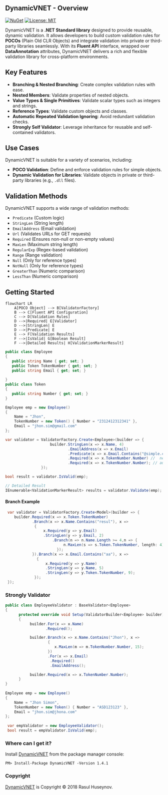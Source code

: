 ## DynamicVNET - Overview
[![NuGet](https://img.shields.io/badge/nuget-1.4.1-blue.svg)](https://www.nuget.org/packages/DynamicVNET/1.4.1)
[![License: MIT](https://img.shields.io/badge/License-MIT-yellow.svg)](https://github.com/rasulhsn/DynamicVNET/blob/master/LICENSE)

DynamicVNET is a **.NET Standard library** designed to provide reusable, dynamic validation. It allows developers to build custom validation rules for **POCOs** (Plain Old CLR Objects) and integrate validation into private or third-party libraries seamlessly. With its **Fluent API** interface, wrapped over **DataAnnotation** attributes, DynamicVNET delivers a rich and flexible validation library for cross-platform environments.  

## Key Features  
- **Branching & Nested Branching**: Create complex validation rules with ease.  
- **Nested Members**: Validate properties of nested objects.  
- **Value Types & Single Primitives**: Validate scalar types such as integers and strings.  
- **Reference Types**: Validate custom objects and classes.  
- **Automatic Repeated Validation Ignoring**: Avoid redundant validation checks.  
- **Strongly Self Validator**: Leverage inheritance for reusable and self-contained validators.  

## Use Cases  
DynamicVNET is suitable for a variety of scenarios, including:  
- **POCO Validation**: Define and enforce validation rules for simple objects.  
- **Dynamic Validation for Libraries**: Validate objects in private or third-party libraries (e.g., `.dll` files).  

## Validation Methods  
DynamicVNET supports a wide range of validation methods:  
- `Predicate` (Custom logic)  
- `StringLen` (String length)  
- `EmailAddress` (Email validation)  
- `Url` (Validates URLs for GET requests)  
- `Required` (Ensures non-null or non-empty values)  
- `MaxLen` (Maximum string length)  
- `RegularExp` (Regex-based validation)  
- `Range` (Range validation)  
- `Null` (Only for reference types)  
- `NotNull` (Only for reference types)  
- `GreaterThan` (Numeric comparison)  
- `LessThan` (Numeric comparison)  

## Getting Started

```mermaid
flowchart LR
    A[POCO Object] --> B[ValidatorFactory]
    B --> C[Fluent API Configuration]
    C --> D[Validation Rules]
    D -->|Required| E[Validator]
    D -->|StringLen| E
    D -->|Predicate| E
    E --> F[Validation Results]
    F -->|IsValid| G[Boolean Result]
    F -->|Detailed Results| H[ValidationMarkerResult]
```

```csharp
public class Employee
{
   public string Name { get; set; }
   public Token TokenNumber { get; set; }
   public string Email { get; set; }
   
}
public class Token
{
   public string Number { get; set; }
}
```

```csharp
Employee emp = new Employee()
{
    Name = "Jhon", 
    TokenNumber = new Token() { Number = "2312412312341" }, 
    Email = "jhon.sim@gmail.com"
};

var validator = ValidatorFactory.Create<Employee>(builder => {
                    builder.StringLen(x => x.Name, 4)
                            .EmailAddress(x => x.Email)
                            .Predicate(x => x.Email.Contains("@simple.com"))
                            .Required(x => x.TokenNumber.Number) //  nested member
                            .Required(x => x.TokenNumber.Number); // automatic ignored
                });        

bool result = validator.IsValid(emp);
``` 

```csharp
// Detailed Result
IEnumerable<ValidationMarkerResult> results = validator.Validate(emp);
```
#### Branch Example
```csharp
 var validator = ValidatorFactory.Create<Model>(builder => {
    builder.Required(x => x.Token.TokenNumber)
            .Branch(x => x.Name.Contains("resul"), x =>
             {
                 x.Required(y => y.Email)
                 .StringLen(y => y.Email, 2)
                     .Branch(n => n.Name.Length >= 4,n => {
                          n.MaxLen(s => s.Token.TokenNumber, length: 4);
                       });
            }).Branch(x => x.Email.Contains("aa"), x =>
              {
                  x.Required(y => y.Name)
                  .StringLen(y => y.Name, 5)
                  .StringLen(y => y.Token.TokenNumber, 9);
             });     
 });
```

### Strongly Validator

```csharp
public class EmployeeValidator : BaseValidator<Employee>
{
      protected override void Setup(ValidatorBuilder<Employee> builder)
      {
           builder.For(x => x.Name)
                  .Required();

           builder.Branch(x => x.Name.Contains("Jhon"), x =>
                   {
                      x.MaxLen(m => m.TokenNumber.Number, 15);
                   })
                   .For(x => x.Email)
                    .Required()
                    .EmailAddress();

           builder.Required(x => x.TokenNumber.Number);
      }
}
 
Employee emp = new Employee()
{
    Name = "Jhon Simon", 
    TokenNumber = new Token() { Number = "ASD123123" }, 
    Email = "jhon.sim@jhona.com"
};
 
 var empValidator = new EmployeeValidator();
 bool result = empValidator.IsValid(emp);
```

### Where can I get it?

Install [DynamicVNET](https://www.nuget.org/packages/DynamicVNET/) from the package manager console:

```
PM> Install-Package DynamicVNET -Version 1.4.1
```

### Copyright

[DynamicVNET](https://github.com/rasulhsn/DynamicVNET) is Copyright © 2018 Rasul Huseynov.

